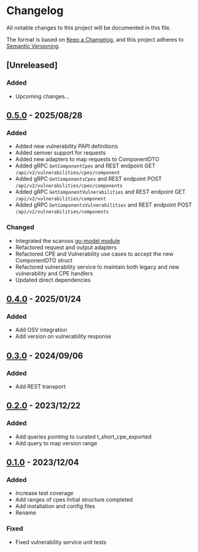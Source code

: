 # Changelog

All notable changes to this project will be documented in this file.

The format is based on [Keep a Changelog](https://keepachangelog.com/en/1.0.0/),
and this project adheres to [Semantic Versioning](https://semver.org/spec/v2.0.0.html).

## [Unreleased]
### Added
- Upcoming changes...

## [0.5.0] - 2025/08/28
### Added
- Added new vulnerability PAPI definitions
- Added semver support for requests
- Added new adapters to map requests to ComponentDTO
- Added gRPC `GetComponentCpes` and REST endpoint GET `/api/v2/vulnerabilities/cpes/component`
- Added gRPC `GetComponentsCpes` and REST endpoint POST `/api/v2/vulnerabilities/cpes/components`
- Added gRPC `GetComponentVulnerabilities` and REST endpoint GET `/api/v2/vulnerabilities/component`
- Added gRPC `GetComponentsVulnerabilities` and REST endpoint POST `/api/v2/vulnerabilities/components`

### Changed
- Integrated the scanoss [go-model module](https://github.com/scanoss/go-models)
- Refactored request and output adapters
- Refactored CPE and Vulnerability use cases to accept the new ComponentDTO struct
- Refactored vulnerability service to maintain both legacy and new vulnerability and CPE handlers
- Updated direct dependencies

## [0.4.0] - 2025/01/24
### Added
- Add OSV integration
- Add version on vulnerability response

## [0.3.0] - 2024/09/06
### Added
- Add REST transport 

## [0.2.0] - 2023/12/22
### Added
- Add queries pointing to curated t_short_cpe_exported
- Add query to map version range

## [0.1.0] - 2023/12/04
### Added
- Increase test coverage
- Add ranges of cpes Initial structure completed
- Add installation and config files
- Rename 
### Fixed
- Fixed vulnerability service unit tests

[0.1.0]: https://github.com/scanoss/vulnerabilities/compare/v0.0.0...v0.1.0
[0.2.0]: https://github.com/scanoss/vulnerabilities/compare/v0.1.0...v0.2.0
[0.3.0]: https://github.com/scanoss/vulnerabilities/compare/v0.2.0...v0.3.0
[0.4.0]: https://github.com/scanoss/vulnerabilities/compare/v0.3.0...v0.4.0
[0.5.0]: https://github.com/scanoss/vulnerabilities/compare/v0.4.0...v0.5.0